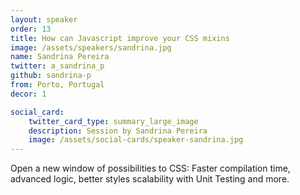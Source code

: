 ```yaml
---
layout: speaker
order: 13
title: How can Javascript improve your CSS mixins
image: /assets/speakers/sandrina.jpg
name: Sandrina Pereira
twitter: a_sandrina_p
github: sandrina-p
from: Porto, Portugal
decor: 1

social_card:
    twitter_card_type: summary_large_image
    description: Session by Sandrina Pereira
    image: /assets/social-cards/speaker-sandrina.jpg
---
```


Open a new window of possibilities to CSS: Faster compilation time, advanced logic, better styles scalability with Unit Testing and more.